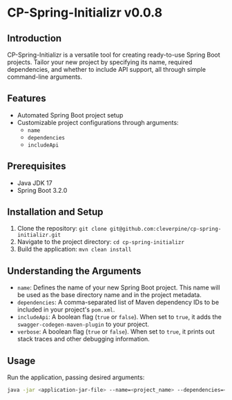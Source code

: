 # CP-Spring-Initializr v0.0.8

## Introduction
CP-Spring-Initializr is a versatile tool for creating ready-to-use Spring Boot projects. Tailor your new project by specifying its name, required dependencies, and whether to include API support, all through simple command-line arguments.

## Features
- Automated Spring Boot project setup
- Customizable project configurations through arguments:
  - `name`
  - `dependencies`
  - `includeApi`

## Prerequisites
- Java JDK 17
- Spring Boot 3.2.0

## Installation and Setup
1. Clone the repository: `git clone git@github.com:cleverpine/cp-spring-initializr.git`
2. Navigate to the project directory: `cd cp-spring-initializr`
3. Build the application: `mvn clean install`

## Understanding the Arguments
- `name`: Defines the name of your new Spring Boot project. This name will be used as the base directory name and in the project metadata.
- `dependencies`: A comma-separated list of Maven dependency IDs to be included in your project's `pom.xml`.
- `includeApi`: A boolean flag (`true` or `false`). When set to `true`, it adds the `swagger-codegen-maven-plugin` to your project.
- `verbose`: A boolean flag (`true` or `false`). When set to `true`, it prints out stack traces and other debugging information.

## Usage
Run the application, passing desired arguments:
```bash
java -jar <application-jar-file> --name=<project_name> --dependencies=<dependency1,dependency2> --includeApi=<true/false> --verbose=<true/false>
```